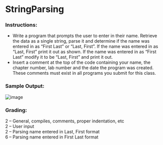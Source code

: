 # StringParsing
### Instructions:
 - Write a program that prompts the user to enter in their name. Retrieve the data as a
single string, parse it and determine if the name was entered in as “First Last” or “Last,
First”. If the name was entered in as “Last, First” print it out as shown. If the name
was entered in as “First Last” modify it to be “Last, First” and print it out.
 - Insert a comment at the top of the code containing your name, the chapter number, lab
number and the date the program was created. These comments must exist in all
programs you submit for this class.

### Sample Output:
![image](https://user-images.githubusercontent.com/17011204/204325718-66f3e2ef-36a3-4467-8ce5-06e0a11827b1.png)

### Grading:
2 – General, compiles, comments, proper indentation, etc  
2 – User input  
2 – Parsing name entered in Last, First format  
6 – Parsing name entered in First Last format  
